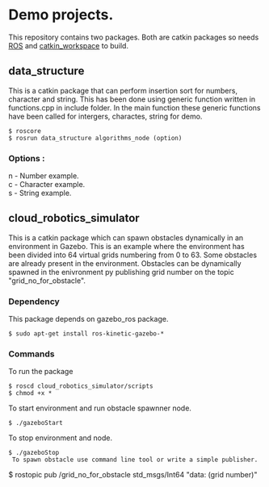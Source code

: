 # Demo projects.
 
 This repository contains two packages. Both are catkin packages so needs [ROS](http://wiki.ros.org/kinetic/Installation/Ubuntu) and [catkin_workspace](http://wiki.ros.org/catkin/Tutorials/create_a_workspace) to build.

## data_structure

 This is a catkin package that can perform insertion sort for numbers, character and string. This has been done using generic function written in functions.cpp in include folder. In the main function these generic functions have been called for intergers, charactes, string for demo.

```
$ roscore
$ rosrun data_structure algorithms_node (option)
```
### Options :
n - Number example.<br />
c - Character example.<br />
s - String example.

## cloud_robotics_simulator

 This is a catkin package which can spawn obstacles dynamically in an environment in Gazebo. This is an example where the environment has been divided into 64 virtual grids numbering from 0 to 63. Some obstacles are already present in the environment. Obstacles can be dynamically spawned in the enivronment py publishing grid number on the topic "grid_no_for_obstacle".

### Dependency
  
 This package depends on gazebo_ros package.
```
$ sudo apt-get install ros-kinetic-gazebo-*
```

### Commands
 To run the package
```
$ roscd cloud_robotics_simulator/scripts
$ chmod +x *
```
 To start environment and run obstacle spawnner node.
```
$ ./gazeboStart
```
 To stop environment and node.
```
$ ./gazeboStop
 To spawn obstacle use command line tool or write a simple publisher.
```
$ rostopic pub /grid_no_for_obstacle std_msgs/Int64 "data: (grid number)"
```
